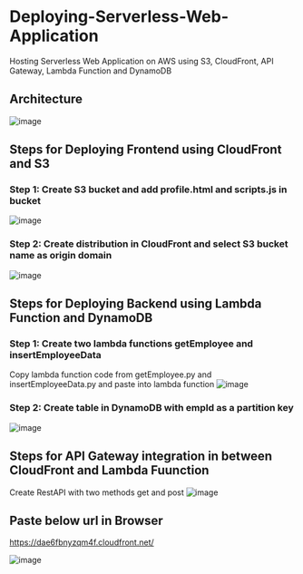 # Deploying-Serverless-Web-Application
Hosting Serverless Web Application on AWS using S3, CloudFront, API Gateway, Lambda Function and DynamoDB

## Architecture
![image](https://github.com/anuragingle01/Hosting-Serverless-Web-Application/assets/110114526/a251464c-1dc1-48aa-80d8-b45ca8315499)

## Steps for Deploying Frontend using CloudFront and S3
### Step 1: Create S3 bucket and add profile.html and scripts.js in bucket
![image](https://github.com/anuragingle01/Hosting-Serverless-Web-Application/assets/110114526/1f280556-9536-4b87-992d-5f8a4f5202b9)

### Step 2: Create distribution in CloudFront and select S3 bucket name as origin domain
![image](https://github.com/anuragingle01/Hosting-Serverless-Web-Application/assets/110114526/019263eb-fd86-48fa-9b01-616f3f6f03fa)

## Steps for Deploying Backend using Lambda Function and DynamoDB
### Step 1: Create two lambda functions getEmployee and insertEmployeeData
Copy lambda function code from getEmployee.py and insertEmployeeData.py and paste into lambda function
![image](https://github.com/anuragingle01/Hosting-Serverless-Web-Application/assets/110114526/2621cff6-992e-4cee-ae9b-0c0513406902)

### Step 2: Create table in DynamoDB with empId as a partition key
![image](https://github.com/anuragingle01/Hosting-Serverless-Web-Application/assets/110114526/ff811ba3-0fca-4934-bda9-bda8827bf27c)

## Steps for API Gateway integration in between CloudFront and Lambda Fuunction
Create RestAPI with two methods get and post 
![image](https://github.com/anuragingle01/Hosting-Serverless-Web-Application/assets/110114526/277a8936-690b-4692-9a3f-18c064988a3f)

## Paste below url in Browser

<a href="https://dae6fbnyzqm4f.cloudfront.net/"> https://dae6fbnyzqm4f.cloudfront.net/

![image](https://github.com/anuragingle01/Hosting-Serverless-Web-Application/assets/110114526/8bd63e05-bfc3-46f1-b6c4-639807c7f7c6)

